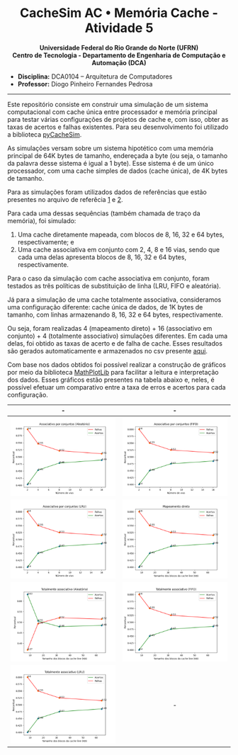 <h1 align="center">
  CacheSim AC • Memória Cache - Atividade 5
</h1>

<p align="center">
  <b>Universidade Federal do Rio Grande do Norte (UFRN)</b> <br/>
  <b>Centro de Tecnologia - Departamento de Engenharia de Computação e Automação (DCA)</b>
</p>

- **Disciplina:** DCA0104 – Arquitetura de Computadores
- **Professor:** Diogo Pinheiro Fernandes Pedrosa

---

Este repositório consiste em construir uma simulação de um sistema computacional com cache única entre processador e memória principal para testar várias configurações de projetos de cache e, com isso, obter as taxas de acertos e falhas existentes. Para seu desenvolvimento foi utilizado a biblioteca [pyCacheSim](https://github.com/RRZE-HPC/pycachesim). 

As simulações versam sobre um sistema hipotético com uma memória principal de 64K bytes de tamanho, endereçada a byte (ou seja, o tamanho da palavra desse sistema é igual a 1 byte). Esse sistema é de um único processador, com uma cache simples de dados (cache única), de 4K bytes de tamanho.

Para as simulações foram utilizados dados de referências que estão presentes no arquivo de referêcia [1](./data/reference-1.txt) e [2](./data/reference-2.txt).

Para cada uma dessas sequências (também chamada de traço da memória), foi simulado:

1. Uma cache diretamente mapeada, com blocos de 8, 16, 32 e 64 bytes, respectivamente; e
2. Uma cache associativa em conjunto com 2, 4, 8 e 16 vias, sendo que cada uma delas apresenta blocos de 8, 16, 32 e 64 bytes, respectivamente.

Para o caso da simulação com cache associativa em conjunto, foram testados as três políticas de
substituição de linha (LRU, FIFO e aleatória).

Já para a simulação de uma cache totalmente associativa, consideramos uma configuração diferente: cache única de dados, de 1K bytes de tamanho, com linhas armazenando 8, 16, 32 e 64 bytes, respectivamente.

Ou seja, foram realizadas 4 (mapeamento direto) + 16 (associativo em conjunto) + 4 (totalmente associativo) simulações diferentes. Em cada uma delas, foi obtido as taxas de acerto e de falha de cache. Esses resultados são gerados automaticamente e armazenados no csv presente [aqui](./data/result.csv). 

Com base nos dados obtidos foi possível realizar a construção de gráficos por meio da biblioteca [MathPlotLib](https://matplotlib.org/) para facilitar a leitura e interpretação dos dados. Esses gráficos estão presentes na tabela abaixo e, neles, é possível efetuar um comparativo entre a taxa de erros e acertos para cada configuração.

|-| -|
|:-:|:-:|
|![associativo por conjuntos aleatorio](./assets/imgs/associativo_por_conjuntos_aleatorio.png)|![associativo por conjuntos fifo](./assets/imgs/associativo_por_conjuntos_fifo.png)|
|![associativo por conjuntos lru](./assets/imgs/associativo_por_conjuntos_lru.png)|![mapeamento_direto](./assets/imgs/mapeamento_direto.png)|
|![totalmente associativo aleatorio](./assets/imgs/totalmente_associativo_aleatorio.png)|![totalmente associativo fifo](./assets/imgs/totalmente_associativo_fifo.png)|
|![totalmente associativo lru](./assets/imgs/totalmente_associativo_lru.png)| - |